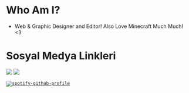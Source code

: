 <h1>
 <b>
  Who Am I?
 </b>
</h1>

<ul>
 <li>Web & Graphic Designer and Editor! Also Love Minecraft Much Much! <3</li>
</ul>

<h3>
 <h1>Sosyal Medya Linkleri</h1>
 <a href="https://open.spotify.com/user/zzykeijuuo3t2kpl6grmgo6gy" target="blank_">
  <img src="https://img.shields.io/badge/spotify%20-1ED760.svg?&style=for-the-badge&logo=spotify&logoColor=white"></a>
 <a href="https://discord.gg/ykzDraBk" target="blank_">
  <img src="https://img.shields.io/badge/discord%20-7289DA.svg?&style=for-the-badge&logo=discord&logoColor=white"></a>
</h3>

<code>[![spotify-github-profile](https://spotify-github-profile.vercel.app/api/view?uid=zzykeijuuo3t2kpl6grmgo6gy&cover_image=true&theme=default&show_offline=true&background_color=1f1f1f&interchange=false&bar_color=09ff00&bar_color_cover=false)](https://github.com/kittinan/spotify-github-profile)</code>
